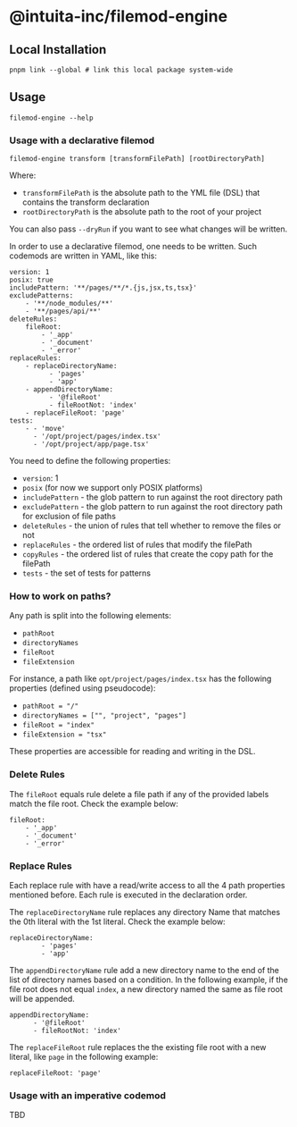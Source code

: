 # @intuita-inc/filemod-engine

## Local Installation
    pnpm link --global # link this local package system-wide

## Usage

    filemod-engine --help

### Usage with a declarative filemod

    filemod-engine transform [transformFilePath] [rootDirectoryPath]

Where:
* `transformFilePath` is the absolute path to the YML file (DSL) that contains the transform declaration
* `rootDirectoryPath` is the absolute path to the root of your project

You can also pass `--dryRun` if you want to see what changes will be written.

In order to use a declarative filemod, one needs to be written. Such codemods are written in YAML, like this:

```
version: 1
posix: true
includePattern: '**/pages/**/*.{js,jsx,ts,tsx}'
excludePatterns:
    - '**/node_modules/**'
    - '**/pages/api/**'
deleteRules:
    fileRoot:
        - '_app'
        - '_document'
        - '_error'
replaceRules:
    - replaceDirectoryName:
          - 'pages'
          - 'app'
    - appendDirectoryName:
          - '@fileRoot'
          - fileRootNot: 'index'
    - replaceFileRoot: 'page'
tests:
    - - 'move'
      - '/opt/project/pages/index.tsx'
      - '/opt/project/app/page.tsx'
```

You need to define the following properties:
* `version`: 1
* `posix` (for now we support only POSIX platforms)
* `includePattern` - the glob pattern to run against the root directory path
* `excludePattern` - the glob pattern to run against the root directory path for exclusion of file paths
* `deleteRules` - the union of rules that tell whether to remove the files or not
* `replaceRules` - the ordered list of rules that modify the filePath
* `copyRules` - the ordered list of rules that create the copy path for the filePath
* `tests` - the set of tests for patterns

### How to work on paths?

Any path is split into the following elements:
* `pathRoot`
* `directoryNames`
* `fileRoot`
* `fileExtension`

For instance, a path like `opt/project/pages/index.tsx` has the following properties (defined using pseudocode):
* `pathRoot = "/"`
* `directoryNames = ["", "project", "pages"]`
* `fileRoot = "index"`
* `fileExtension = "tsx"`

These properties are accessible for reading and writing in the DSL.

### Delete Rules

The `fileRoot` equals rule delete a file path if any of the provided labels match the file root. Check the example below:

    fileRoot:
        - '_app'
        - '_document'
        - '_error'

### Replace Rules

Each replace rule with have a read/write access to all the 4 path properties mentioned before. Each rule is executed in the declaration order.

The `replaceDirectoryName` rule replaces any directory Name that matches the 0th literal with the 1st literal. Check the example below:
    
    replaceDirectoryName:
            - 'pages'
            - 'app'
 
The `appendDirectoryName` rule add a new directory name to the end of the list of directory names based on a condition. In the following example, if the file root does not equal `index`, a new directory named the same as file root will be appended.

    appendDirectoryName:
          - '@fileRoot'
          - fileRootNot: 'index'

The `replaceFileRoot` rule replaces the the existing file root with a new literal, like `page` in the following example:
    
    replaceFileRoot: 'page'

### Usage with an imperative codemod

TBD
